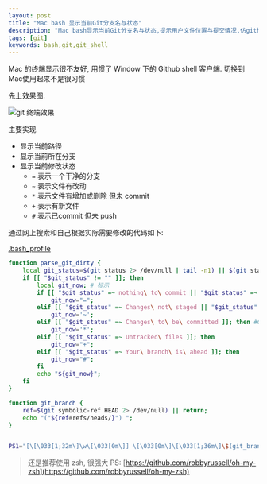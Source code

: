 ```yaml
---
layout: post
title: "Mac bash 显示当前Git分支名与状态"
description: "Mac bash显示当前Git分支名与状态,提示用户文件位置与提交情况,仿github客户端提示."
tags: [git]
keywords: bash,git,git_shell
---
```


Mac 的终端显示很不友好, 用惯了 Window 下的 Github shell 客户端. 切换到Mac使用起来不是很习惯


先上效果图:

![git 终端效果](https://raw.githubusercontent.com/noyobo/noyobo.github.com/master/images/2014-08-21-11.15.29.png)

主要实现

*   显示当前路径
*   显示当前所在分支
*   显示当前修改状态
    *   `=` 表示一个干净的分支
    *   `~` 表示文件有改动
    *   `*` 表示文件有增加或删除 但未 commit
    *   `+` 表示有新文件
    *   `#` 表示已commit 但未 push

通过网上搜索和自己根据实际需要修改的代码如下:

[.bash_profile](https://gist.github.com/noyobo/968ec2650386b59b4638)

```bash
function parse_git_dirty {
    local git_status=$(git status 2> /dev/null | tail -n1) || $(git status 2> /dev/null | head -n 2 | tail -n1);
    if [[ "$git_status" != "" ]]; then
        local git_now; # 标示
        if [[ "$git_status" =~ nothing\ to\ commit || "$git_status" =~  Your\ branch\ is\ up\-to\-date\ with ]]; then
            git_now="=";
        elif [[ "$git_status" =~ Changes\ not\ staged || "$git_status" =~ no\ changes\ added ]]; then
            git_now='~';
        elif [[ "$git_status" =~ Changes\ to\ be\ committed ]]; then #Changes to be committed
            git_now='*';
        elif [[ "$git_status" =~ Untracked\ files ]]; then
            git_now="+";
        elif [[ "$git_status" =~ Your\ branch\ is\ ahead ]]; then
            git_now="#";
        fi
        echo "${git_now}";
    fi
}

function git_branch {
    ref=$(git symbolic-ref HEAD 2> /dev/null) || return;
    echo "("${ref#refs/heads/}") ";
}


PS1="[\[\033[1;32m\]\w\[\033[0m\]] \[\033[0m\]\[\033[1;36m\]\$(git_branch)\[\033[0;31m\]\$(parse_git_dirty)\[\033[0m\]$ "

```

> 还是推荐使用 zsh, 很强大
> PS: [https://github.com/robbyrussell/oh-my-zsh](https://github.com/robbyrussell/oh-my-zsh)
